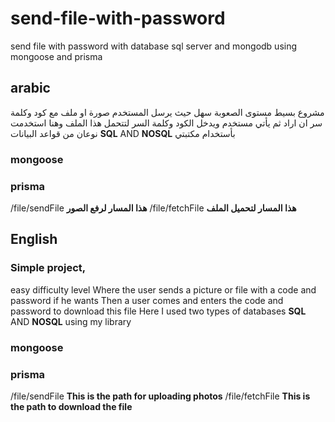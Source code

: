 # send-file-with-password
send file with password with database sql server and mongodb using mongoose and prisma
## arabic 
مشروع بسيط مستوى الصعوبة سهل حيث يرسل المستخدم صورة او ملف مع كود وكلمة سر ان اراد 
ثم يأتي مستخدم ويدخل الكود وكلمة السر لتتحمل هذا الملف
وهنا استخدمت نوعان من قواعد البيانات 
**SQL** AND **NOSQL** 
بأستخدام مكتبتي 
### mongoose 
### prisma 

 /file/sendFile
**هذا المسار لرفع الصور**
/file/fetchFile
**هذا المسار لتحميل الملف**  
## English 
### Simple project, 
easy difficulty level Where the user sends a picture or file with a code and password if he wants 
Then a user comes and enters the code and password to download this file 
Here I used two types of databases **SQL** AND **NOSQL** 
using my library 
### mongoose 
### prisma  
/file/sendFile 
**This  is the path for uploading photos**
/file/fetchFile 
**This is the path to download the file**
